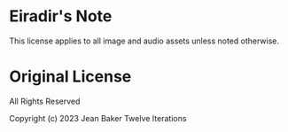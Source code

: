 # Eiradir's Note

This license applies to all image and audio assets unless noted otherwise.

# Original License

All Rights Reserved

Copyright (c) 2023 Jean Baker Twelve Iterations
